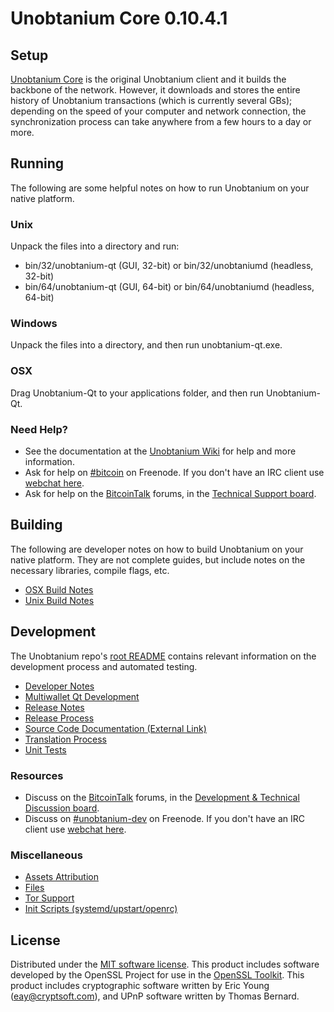 Unobtanium Core 0.10.4.1
=====================

Setup
---------------------
[Unobtanium Core](http://Unobtanium.uno/en/download) is the original Unobtanium client and it builds the backbone of the network. However, it downloads and stores the entire history of Unobtanium transactions (which is currently several GBs); depending on the speed of your computer and network connection, the synchronization process can take anywhere from a few hours to a day or more.

Running
---------------------
The following are some helpful notes on how to run Unobtanium on your native platform. 

### Unix

Unpack the files into a directory and run:

- bin/32/unobtanium-qt (GUI, 32-bit) or bin/32/unobtaniumd (headless, 32-bit)
- bin/64/unobtanium-qt (GUI, 64-bit) or bin/64/unobtaniumd (headless, 64-bit)



### Windows

Unpack the files into a directory, and then run unobtanium-qt.exe.

### OSX

Drag Unobtanium-Qt to your applications folder, and then run Unobtanium-Qt.

### Need Help?

* See the documentation at the [Unobtanium Wiki](https://unobtanium.uno/wiki)
for help and more information.
* Ask for help on [#bitcoin](http://webchat.freenode.net?channels=unobtanium) on Freenode. If you don't have an IRC client use [webchat here](http://webchat.freenode.net?channels=bitcoin).
* Ask for help on the [BitcoinTalk](https://bitcointalk.org/) forums, in the [Technical Support board](https://bitcointalk.org/index.php?topic=527500.0).

Building
---------------------
The following are developer notes on how to build Unobtanium on your native platform. They are not complete guides, but include notes on the necessary libraries, compile flags, etc.

- [OSX Build Notes](build-osx.md)
- [Unix Build Notes](build-unix.md)

Development
---------------------
The Unobtanium repo's [root README](https://github.com/Flurbos/Unobtanium/blob/master/README.md) contains relevant information on the development process and automated testing.

- [Developer Notes](developer-notes.md)
- [Multiwallet Qt Development](multiwallet-qt.md)
- [Release Notes](release-notes.md)
- [Release Process](release-process.md)
- [Source Code Documentation (External Link)](https://dev.visucore.com/bitcoin/doxygen/)
- [Translation Process](translation_process.md)
- [Unit Tests](unit-tests.md)

### Resources
* Discuss on the [BitcoinTalk](https://bitcointalk.org/) forums, in the [Development & Technical Discussion board](https://bitcointalk.org/index.php?topic=527500.0).
* Discuss on [#unobtanium-dev](http://webchat.freenode.net/?channels=bitcoin) on Freenode. If you don't have an IRC client use [webchat here](http://webchat.freenode.net/?channels=unobtanium-dev).

### Miscellaneous
- [Assets Attribution](assets-attribution.md)
- [Files](files.md)
- [Tor Support](tor.md)
- [Init Scripts (systemd/upstart/openrc)](init.md)

License
---------------------
Distributed under the [MIT software license](http://www.opensource.org/licenses/mit-license.php).
This product includes software developed by the OpenSSL Project for use in the [OpenSSL Toolkit](https://www.openssl.org/). This product includes
cryptographic software written by Eric Young ([eay@cryptsoft.com](mailto:eay@cryptsoft.com)), and UPnP software written by Thomas Bernard.
